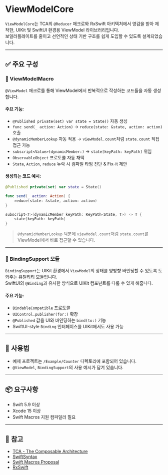 # ViewModelCore

`ViewModelCore`는 TCA의 `@Reducer` 매크로와 RxSwift 아키텍처에서 영감을 받아 제작한, UIKit 및 SwiftUI 환경용 ViewModel 라이브러리입니다.  
보일러플레이트를 줄이고 선언적인 상태 기반 구조를 쉽게 도입할 수 있도록 설계되었습니다.

---

## ✅ 주요 구성

### 🧠 ViewModelMacro

`@ViewModel` 매크로를 통해 ViewModel에서 반복적으로 작성하는 코드들을 자동 생성합니다.

#### 주요 기능:

- `@Published private(set) var state = State()` 자동 생성
- `func send(_ action: Action)` → `reduce(state: &state, action: action)` 호출
- `@dynamicMemberLookup` 자동 적용 → `viewModel.count`처럼 `state.count` 직접 접근 가능
- `subscript<Value>(dynamicMember:)` → `state[keyPath: keyPath]` 위임
- `ObservableObject` 프로토콜 자동 채택
- `State`, `Action`, `reduce` 누락 시 컴파일 타임 진단 & Fix-it 제안

#### 생성되는 코드 예시:

```swift
@Published private(set) var state = State()

func send(_ action: Action) {
    reduce(state: &state, action: action)
}

subscript<T>(dynamicMember keyPath: KeyPath<State, T>) -> T {
    state[keyPath: keyPath]
}
```

> `@dynamicMemberLookup` 덕분에 `viewModel.count`처럼 `state.count`를 ViewModel에서 바로 접근할 수 있습니다.

---

### 🔗 BindingSupport 모듈

`BindingSupport`는 UIKit 환경에서 `ViewModel`의 상태를 양방향 바인딩할 수 있도록 도와주는 유틸리티 모듈입니다.  
SwiftUI의 `@Binding`과 유사한 방식으로 UIKit 컴포넌트를 다룰 수 있게 해줍니다.

#### 주요 기능:

- `BindableCompatible` 프로토콜
- `UIControl.publisher(for:)` 확장
- `@Published` 값을 UI와 바인딩하는 `bind(to:)` 기능
- SwiftUI-style `Binding` 인터페이스를 UIKit에서도 사용 가능

---

## 🧪 사용법

- 예제 프로젝트는 `/Example/Counter` 디렉토리에 포함되어 있습니다.
- `@ViewModel`, `BindingSupport`의 사용 예시가 담겨 있습니다.

---

## 📦 요구사항

- Swift 5.9 이상
- Xcode 15 이상
- Swift Macros 지원 컴파일러 필요

---

## 📜 참고

- [TCA - The Composable Architecture](https://github.com/pointfreeco/swift-composable-architecture)
- [SwiftSyntax](https://github.com/apple/swift-syntax)
- [Swift Macros Proposal](https://github.com/apple/swift-evolution/blob/main/proposals/0396-macros.md)
- [RxSwift](https://github.com/ReactiveX/RxSwift)
